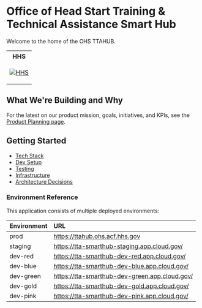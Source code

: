# Office of Head Start Training & Technical Assistance Smart Hub

Welcome to the home of the OHS TTAHUB.

<table>
<tr>
<th scope="col">HHS</th>
</tr>
<tr>
<td>

[![HHS](https://circleci.com/gh/HHS/Head-Start-TTADP.svg?style=shield)](https://app.circleci.com/pipelines/github/HHS/Head-Start-TTADP)

</td>
</tr>
</table>

## What We're Building and Why

For the latest on our product mission, goals, initiatives, and KPIs, see the [Product Planning page](https://github.com/HHS/Head-Start-TTADP/wiki/Product-Roadmapping).

## Getting Started

- [Tech Stack](./docs/tech-stack.md)
- [Dev Setup](./docs/guides/dev-setup.md)
- [Testing](./docs/guides/testing.md)
- [Infrastructure](./docs/guides/infrastructure.md)
- [Architecture Decisions](./docs/adr)

### Environment Reference

This application consists of multiple deployed environments:

| Environment | URL                                           
| :---------- | :--------------------------------------------  
| prod        | https://ttahub.ohs.acf.hhs.gov                 
| staging     | https://tta-smarthub-staging.app.cloud.gov/    
| dev-red     | https://tta-smarthub-dev-red.app.cloud.gov/    
| dev-blue    | https://tta-smarthub-dev-blue.app.cloud.gov/   
| dev-green   | https://tta-smarthub-dev-green.app.cloud.gov/  
| dev-gold    | https://tta-smarthub-dev-gold.app.cloud.gov/   
| dev-pink    | https://tta-smarthub-dev-pink.app.cloud.gov/   


<!-- Links -->

[hhs-main]: https://github.com/HHS/Head-Start-TTADP/tree/main
[TTAHUB-System-Operations]: https://github.com/HHS/Head-Start-TTADP/wiki/TTAHUB-System-Operations
[circleci-envvar]: https://app.circleci.com/settings/project/github/HHS/Head-Start-TTADP/environment-variables?return-to=https%3A%2F%2Fcircleci.com%2Fdashboard
[cloudgov]: https://dashboard.fr.cloud.gov/home
[cloudgov-deployer]: https://cloud.gov/docs/services/cloud-gov-service-account/
[cf-install]: https://docs.cloudfoundry.org/cf-cli/install-go-cli.html
[cf-run-task]: https://docs.cloudfoundry.org/devguide/using-tasks.html#run-tasks-v7
[cf-service-connect]: https://github.com/cloud-gov/cf-service-connect
[hhs-main]: https://github.com/HHS/Head-Start-TTADP/tree/main
[hhs-prod]: https://github.com/HHS/Head-Start-TTADP/tree/production
[frontend]: http://localhost:3000
[backend]: http://localhost:8080
[API documentation]: http://localhost:5003
[minio]: http://localhost:3000
